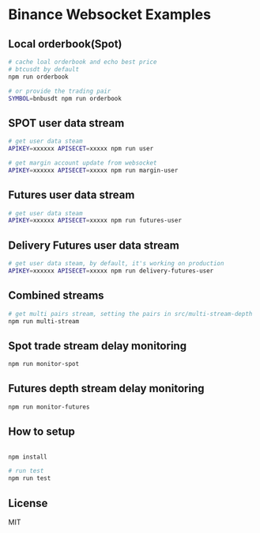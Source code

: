 # Binance Websocket Examples

## Local orderbook(Spot)

```bash
# cache loal orderbook and echo best price
# btcusdt by default
npm run orderbook

# or provide the trading pair
SYMBOL=bnbusdt npm run orderbook

```

## SPOT user data stream

```bash
# get user data steam
APIKEY=xxxxxx APISECET=xxxxx npm run user

# get margin account update from websocket
APIKEY=xxxxxx APISECET=xxxxx npm run margin-user
```

## Futures user data stream

```bash
# get user data steam
APIKEY=xxxxxx APISECET=xxxxx npm run futures-user
```

## Delivery Futures user data stream

```bash
# get user data steam, by default, it's working on production
APIKEY=xxxxxx APISECET=xxxxx npm run delivery-futures-user
```

## Combined streams

```bash
# get multi pairs stream, setting the pairs in src/multi-stream-depth
npm run multi-stream
```

## Spot trade stream delay monitoring

```bash
npm run monitor-spot
```

## Futures depth stream delay monitoring

```bash
npm run monitor-futures
```

## How to setup

```bash

npm install

# run test
npm run test

```

## License
MIT
